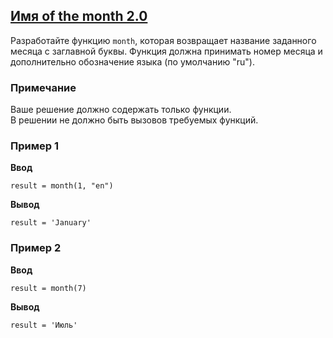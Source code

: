 ## [Имя of the month 2.0](../../../solutions/4.2/42_d.py)

Разработайте функцию `month`, которая возвращает название заданного месяца с заглавной буквы. Функция должна принимать номер месяца и дополнительно обозначение языка (по умолчанию "ru").

### Примечание

Ваше решение должно содержать только функции.\
В решении не должно быть вызовов требуемых функций.

### Пример 1

__Ввод__
```plaintext
result = month(1, "en")
```

__Вывод__
```plaintext
result = 'January'
```

### Пример 2

__Ввод__
```plaintext
result = month(7)
```

__Вывод__
```plaintext
result = 'Июль'
```